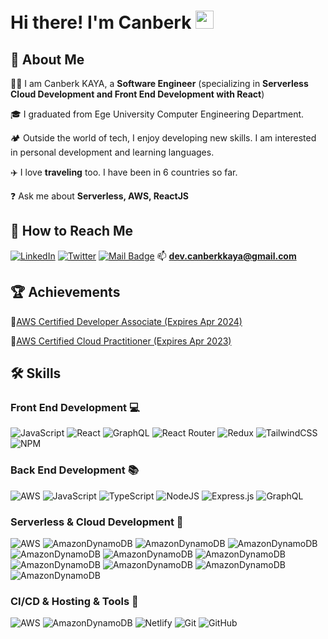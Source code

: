 
# Hi there! I'm Canberk <img src="https://media.giphy.com/media/hvRJCLFzcasrR4ia7z/giphy.gif" width="29px">

## 🚀 About Me

👨‍💻 I am Canberk KAYA,  a **Software Engineer** (specializing in **Serverless Cloud Development and Front End Development with React**)

🎓 I graduated from Ege University Computer Engineering Department.

🏕️ Outside the world of tech, I enjoy developing new skills. I am interested in personal development and learning languages. 

✈️ I love **traveling** too. I have been in 6 countries so far.

❓ Ask me about **Serverless, AWS, ReactJS**



## 🚀 How to Reach Me
[![LinkedIn](https://img.shields.io/badge/@canberkkaya-%230077B5.svg?style=for-the-badge&logo=linkedin&logoColor=white)](https://www.linkedin.com/in/canberk-kaya/) [![Twitter](https://img.shields.io/badge/@cnbrk_kaya-%231DA1F2.svg?style=for-the-badge&logo=Twitter&logoColor=white)](https://twitter.com/cnbrk_kaya)  [![Mail Badge](https://img.shields.io/badge/dev.canberkkaya-D14836?style=for-the-badge&logo=gmail&logoColor=white )](mailto:dev.canberkkaya@gmail.com)   📫  **dev.canberkkaya@gmail.com**

##  🏆 Achievements

🥇[AWS Certified Developer Associate (Expires Apr 2024)](https://www.credly.com/badges/6f6aa311-591b-4c8d-9d23-7bbdc8d9b38a?source=linked_in_profile)

🥉[AWS Certified Cloud Practitioner (Expires Apr 2023) ](https://www.youracclaim.com/badges/5268bf09-0991-4211-8cc2-9f73272939b3/linked_in_profile)

## 🛠️ Skills

### Front End Development  💻

![JavaScript](https://img.shields.io/badge/javascript-%23323330.svg?style=for-the-badge&logo=javascript&logoColor=%23F7DF1E) ![React](https://img.shields.io/badge/react-%2320232a.svg?style=for-the-badge&logo=react&logoColor=%2361DAFB) ![GraphQL](https://img.shields.io/badge/-GraphQL-E10098?style=for-the-badge&logo=graphql&logoColor=white) ![React Router](https://img.shields.io/badge/React_Router-CA4245?style=for-the-badge&logo=react-router&logoColor=white) ![Redux](https://img.shields.io/badge/redux-%23593d88.svg?style=for-the-badge&logo=redux&logoColor=white)          ![TailwindCSS](https://img.shields.io/badge/tailwindcss-%2338B2AC.svg?style=for-the-badge&logo=tailwind-css&logoColor=white) 	 ![NPM](https://img.shields.io/badge/NPM-%23000000.svg?style=for-the-badge&logo=npm&logoColor=white)


### Back End Development  📚
![AWS](https://img.shields.io/badge/AWS-%23FF9900.svg?style=for-the-badge&logo=amazon-aws&logoColor=white) ![JavaScript](https://img.shields.io/badge/javascript-%23323330.svg?style=for-the-badge&logo=javascript&logoColor=%23F7DF1E) ![TypeScript](https://img.shields.io/badge/typescript-%23007ACC.svg?style=for-the-badge&logo=typescript&logoColor=white)  ![NodeJS](https://img.shields.io/badge/node.js-6DA55F?style=for-the-badge&logo=node.js&logoColor=white) ![Express.js](https://img.shields.io/badge/express.js-%23404d59.svg?style=for-the-badge&logo=express&logoColor=%2361DAFB) ![GraphQL](https://img.shields.io/badge/-GraphQL-E10098?style=for-the-badge&logo=graphql&logoColor=white)

### Serverless &  Cloud Development  🚀 
![AWS](https://img.shields.io/badge/AWS-%23FF9900.svg?style=for-the-badge&logo=amazon-aws&logoColor=white) ![AmazonDynamoDB](https://img.shields.io/badge/-AWS%20Amplify-blue?style=for-the-badge&logo=AWS%20Amplify&logoColor=white) ![AmazonDynamoDB](https://img.shields.io/badge/Amazon%20DynamoDB-4053D6?style=for-the-badge&logo=Amazon%20DynamoDB&logoColor=white)  ![AmazonDynamoDB](https://img.shields.io/badge/-Amazon%20S3-yellow?style=for-the-badge&logo=Amazon%20S3&logoColor=white) ![AmazonDynamoDB](https://img.shields.io/badge/-Amazon%20Apigateway-yellowgreen?style=for-the-badge) ![AmazonDynamoDB](https://img.shields.io/badge/-AWS%20Lambda-informational?style=for-the-badge) ![AmazonDynamoDB](https://img.shields.io/badge/-Amazon%20Cognito-important?style=for-the-badge) ![AmazonDynamoDB](https://img.shields.io/badge/-Amazon%20Route53-green?style=for-the-badge) ![AmazonDynamoDB](https://img.shields.io/badge/-Amazon%20SNS-brown?style=for-the-badge) ![AmazonDynamoDB](https://img.shields.io/badge/-Amazon%20SQS-yellow?style=for-the-badge)  ![AmazonDynamoDB](https://img.shields.io/badge/-Amazon%20SES-blue?style=for-the-badge)

### CI/CD & Hosting & Tools 📂
![AWS](https://img.shields.io/badge/AWS-%23FF9900.svg?style=for-the-badge&logo=amazon-aws&logoColor=white) ![AmazonDynamoDB](https://img.shields.io/badge/-AWS%20Amplify-blue?style=for-the-badge&logo=AWS%20Amplify&logoColor=white) ![Netlify](https://img.shields.io/badge/netlify-%23000000.svg?style=for-the-badge&logo=netlify&logoColor=#00C7B7) ![Git](https://img.shields.io/badge/git-%23F05033.svg?style=for-the-badge&logo=git&logoColor=white) ![GitHub](https://img.shields.io/badge/github-%23121011.svg?style=for-the-badge&logo=github&logoColor=white)


